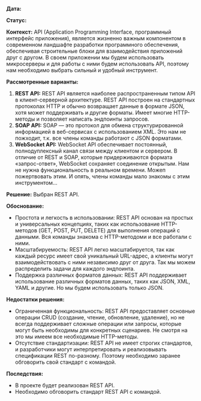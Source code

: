 **Дата:**

**Статус:**

**Контекст:**
API (Application Programming Interface, программный интерфейс приложения), является жизненно важным компонентом в современном ландшафте разработки программного обеспечения, обеспечивая строительные блоки для взаимодействия приложений друг с другом.
В своем приложении мы будем использовать микросерверы и для работы с ними будем использовать API, поэтому нам необходимо выбрать сильный и удобный инструмент.

**Рассмотренные варианты:**
1. **REST API:** REST API является наиболее распространенным типом API в клиент-серверной архитектуре. REST API построен на стандартных протоколах HTTP и обычно возвращает данные в формате JSON, хотя может поддерживать и другие форматы. Имеет многие HTTP-методы и позволяет написать эндпоинты запросов.
2. **SOAP API:** SOAP — это протокол для обмена структурированной информацией в веб-сервисах с использованием XML. Это нам не пожходит, т.к. все члены команды работают с JSON форматами.
3. **WebSocket API:** WebSocket API обеспечивает постоянный, полнодуплексный канал связи между клиентом и сервером. В отличие от REST и SOAP, которые придерживаются формата «запрос-ответ», WebSocket сохраняет соединение открытым. Нам не нужна функциональность в реальном времени. Можеп пожертвовать этим. И опять, члены команды мало знакомы с этим инструментом...

**Решение:** Выбран REST API.

**Обоснование:**
- Простота и легкость в использовании: REST API основан на простых и универсальных концепциях, таких как использование HTTP-методов (GET, POST, PUT, DELETE) для выполнения операций с данными. Вся команды знакома с HTTP-методоми и все работали с ними.
- Масштабируемость: REST API легко масштабируется, так как каждый ресурс имеет свой уникальный URL-адрес, а клиенты могут взаимодействовать с ними независимо друг от друга. Так мы можем распределить задачи для каждого эндпоинта.
- Поддержка различных форматов данных: REST API поддерживает использование различных форматов данных, таких как JSON, XML, YAML и другие. Но мы будем использовать только JSON.

**Недостатки решения:**
- Ограниченная функциональность: REST API предоставляет основные операции CRUD (создание, чтение, обновление, удаление), но не всегда поддерживает сложные операции или запросы, которые могут быть необходимы для конкретных сценариев. Не смотря на это мы имеем все необходимые HTTP-методы.
- Отсутствие стандартизации: REST API не имеет строгих стандартов, и разработчики могут интерпретировать и реализовывать спецификации REST по-разному. Поэтому необходимо заранее обговорить свой стандарт с командой.

**Последствия:**
- В проекте будет реализован REST API.
- Необходимо обговорить стандарт REST API с командой.